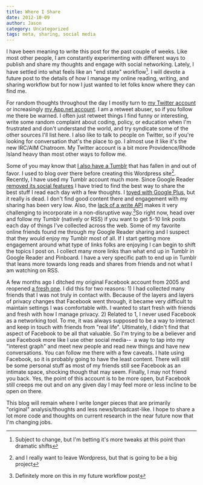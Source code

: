 ```yaml
---
title: Where I Share
date: 2012-10-09
author: Jason
category: Uncategorized
tags: meta, sharing, social media
---
```


I have been meaning to write this post for the past couple of weeks. Like most other people, I am constantly experimenting with different ways to publish and share my thoughts and engage with social networking. Lately, I have settled into what feels like an "end state" workflow[^1]. I will devote a future post to the details of how I manage my online reading, writing, and sharing workflow but for now I just wanted to let folks know where they can find me.

For random thoughts throughout the day I mostly turn to [my Twitter account][] or increasingly [my App.net account][]. I am a retweet abuser, so if you follow me there be warned. I often just retweet things I find funny or interesting, write some random complaint about coding, policy, or education when I'm frustrated and don't understand the world, and try syndicate some of the other sources I'll list here. I also like to talk to people on Twitter, so if you're looking for conversation that's the place to go. I almost use it like it's the new IRC/AIM Chatroom. My Twitter account is a bit more Providence/Rhode Island heavy than most other ways to follow me.

Some of you may know that [I also have a Tumblr][] that has fallen in and out of favor. I used to blog over there before creating this Wordpress site[^2]. Recently, I have used my Tumblr account much more. Since Google Reader [removed its social features][] I have tried to find the best way to share the best stuff I read each day with a few thoughts. I [toyed with Google Plus][], but it really is dead. I don't find good content there and engagement with my sharing has been very low. Also, the [lack of a write API][] makes it very challenging to incorporate in a non-disruptive way.[^3]So right now, head over and follow my Tumblr (natively or RSS) if you want to get 5-10 link posts each day of things I've collected across the web. Some of my favorite online friends found me through my Google Reader sharing and I suspect that they would enjoy my Tumblr most of all. If I start getting more engagement around what type of links folks are enjoying I can begin to shift the topics I post on. I collect many more links than what end up in Tumblr in Google Reader and Pinboard. I have a very specific path to end up in Tumblr that leans more towards long reads and shares from friends and not what I am watching on RSS.

A few months ago I ditched my original Facebook account from 2005 and reopened [a fresh one][]. I did this for two reasons: 1) I had collected many friends that I was not truly in contact with. Because of the layers and layers of privacy changes that Facebook went through, it became very difficult to maintain settings I was comfortable with. I wanted to start fresh with friends and fresh with how I manage privacy. 2) Related to 1, I never used Facebook as a networking tool. To me, it was always supposed to be a way to interact and keep in touch with friends from "real life". Ultimately, I didn't find that aspect of Facebook to be all that valuable. So I'm trying to be a believer and use Facebook more like I use other social media--  a way to tap into my "interest graph" and meet new people and read new things and have new conversations. You can follow me there with a few caveats. I hate using Facebook, so it is probably going to have the least content. There will still be some personal stuff as most of my friends still see Facebook as an intimate space, shocking though that may seem. Finally, I may not friend you back. Yes, the point of this account is to be more open, but Facebook still creeps me out and on any given day I may feel more or less incline to be open on there.

This blog will remain where I write longer pieces that are primarily "original" analysis/thoughts and less news/broadcast-like. I hope to share a lot more code and thoughts on current research in the near future now that I'm changing jobs. 

[my Twitter account]: http://www.twitter.com/#!/jasonpbecker
[my App.net account]: https://alpha.app.net/jbecker
[I also have a Tumblr]: http://tumblr.jasonpbecker.com
[removed its social features]: http://techcrunch.com/2011/10/20/google-reader-getting-overhauled-removing-your-friends/
[toyed with Google Plus]: https://plus.google.com/103283548915451814191/
[lack of a write API]: https://groups.google.com/forum/?fromgroups=#!topic/google-plus-developers/zBMOUy9pHFc
[a fresh one]: https://www.facebook.com/jasonpaulbecker

[^1]: Subject to change, but I'm betting it's more tweaks at this point than dramatic shifts
[^2]: and I really want to leave Wordpress, but that is going to be a big project
[^3]: Definitely more on this in my future workflow post 
